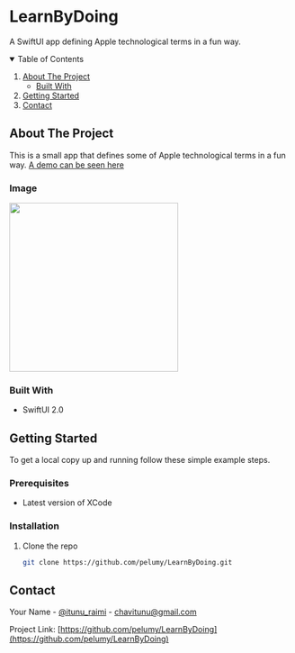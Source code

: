 # LearnByDoing
A SwiftUI app defining Apple technological terms in a fun way.

<!-- TABLE OF CONTENTS -->
<details open="open">
  <summary>Table of Contents</summary>
  <ol>
    <li>
      <a href="#about-the-project">About The Project</a>
      <ul>
        <li><a href="#built-with">Built With</a></li>
      </ul>
    </li>
    <li>
      <a href="#getting-started">Getting Started</a>
    </li>
    <li><a href="#contact">Contact</a></li>
  </ol>
</details>



<!-- ABOUT THE PROJECT -->
## About The Project
This is a small app that defines some of Apple technological terms in a fun way.
[A demo can be seen here](https://drive.google.com/file/d/17mRYh8Z3NATf0610yGUETzc3kYQms1ph/view?usp=sharing)

### Image
<p float = "left">
<img src="https://drive.google.com/uc?export=view&id=1LmxGrbylQk3NwKFJ6zdHzxSyayWAAPdM" width = "300" >
</p>

### Built With

* SwiftUI 2.0

<!-- GETTING STARTED -->
## Getting Started

To get a local copy up and running follow these simple example steps.

### Prerequisites

* Latest version of XCode

### Installation

1. Clone the repo
   ```sh
   git clone https://github.com/pelumy/LearnByDoing.git
   ```


<!-- CONTACT -->
## Contact

Your Name - [@itunu_raimi](https://twitter.com/itunu_raimi) - chavitunu@gmail.com

Project Link: [https://github.com/pelumy/LearnByDoing](https://github.com/pelumy/LearnByDoing)




